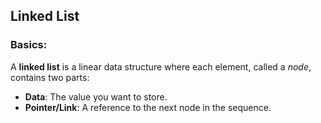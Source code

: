 ## Linked List

### Basics:
A **linked list** is a linear data structure where each element, called a *node*, contains two parts:
- **Data**: The value you want to store.
- **Pointer/Link**: A reference to the next node in the sequence.